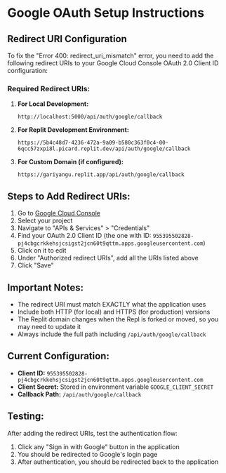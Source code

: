 # Google OAuth Setup Instructions

## Redirect URI Configuration

To fix the "Error 400: redirect_uri_mismatch" error, you need to add the following redirect URIs to your Google Cloud Console OAuth 2.0 Client ID configuration:

### Required Redirect URIs:

1. **For Local Development:**
   ```
   http://localhost:5000/api/auth/google/callback
   ```

2. **For Replit Development Environment:**
   ```
   https://5b4c48d7-4236-472a-9a09-b580c363f0c4-00-6qcc57zxpi8l.picard.replit.dev/api/auth/google/callback
   ```

3. **For Custom Domain (if configured):**
   ```
   https://gariyangu.replit.app/api/auth/google/callback
   ```

## Steps to Add Redirect URIs:

1. Go to [Google Cloud Console](https://console.cloud.google.com/)
2. Select your project
3. Navigate to "APIs & Services" > "Credentials"
4. Find your OAuth 2.0 Client ID (the one with ID: `955395502828-pj4cbgcrkkehsjcsigst2jcn60t9qttm.apps.googleusercontent.com`)
5. Click on it to edit
6. Under "Authorized redirect URIs", add all the URIs listed above
7. Click "Save"

## Important Notes:

- The redirect URI must match EXACTLY what the application uses
- Include both HTTP (for local) and HTTPS (for production) versions
- The Replit domain changes when the Repl is forked or moved, so you may need to update it
- Always include the full path including `/api/auth/google/callback`

## Current Configuration:

- **Client ID:** `955395502828-pj4cbgcrkkehsjcsigst2jcn60t9qttm.apps.googleusercontent.com`
- **Client Secret:** Stored in environment variable `GOOGLE_CLIENT_SECRET`
- **Callback Path:** `/api/auth/google/callback`

## Testing:

After adding the redirect URIs, test the authentication flow:
1. Click any "Sign in with Google" button in the application
2. You should be redirected to Google's login page
3. After authentication, you should be redirected back to the application